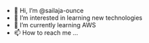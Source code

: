 - 👋 Hi, I’m @sailaja-ounce
- 👀 I’m interested in learning new technologies
- 🌱 I’m currently learning AWS
- 📫 How to reach me ...

<!---
sailaja-ounce/sailaja-ounce is a ✨ special ✨ repository because its `README.md` (this file) appears on your GitHub profile.
You can click the Preview link to take a look at your changes.
--->
